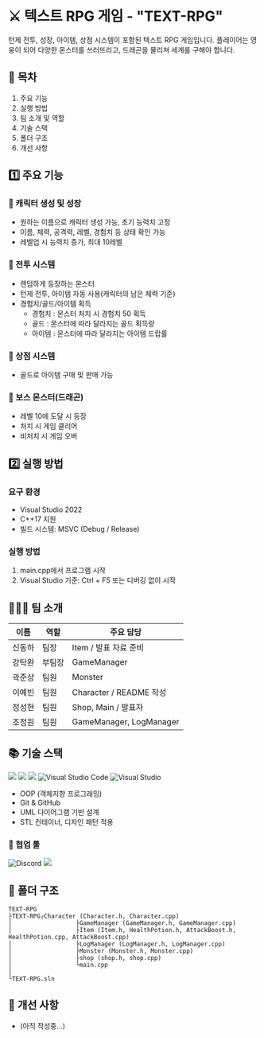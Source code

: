 # ⚔️ 텍스트 RPG 게임 - "TEXT-RPG"

턴제 전투, 성장, 아이템, 상점 시스템이 포함된 텍스트 RPG 게임입니다.
플레이어는 영웅이 되어 다양한 몬스터를 쓰러뜨리고, 드래곤을 물리쳐 세계를 구해야 합니다.


## 📑 목차
1. 주요 기능
2. 실행 방법
3. 팀 소개 및 역할
4. 기술 스택
5. 폴더 구조
6. 개선 사항


## 1️⃣ 주요 기능

### 🔹 캐릭터 생성 및 성장
- 원하는 이름으로 캐릭터 생성 가능, 초기 능력치 고정
- 이름, 체력, 공격력, 레벨, 경험치 등 상태 확인 가능
- 레벨업 시 능력치 증가, 최대 10레벨

### 🔹 전투 시스템
- 랜덤하게 등장하는 몬스터
- 턴제 전투, 아이템 자동 사용(캐릭터의 남은 체력 기준)
- 경험치/골드/아이템 획득
  - 경험치 : 몬스터 처치 시 경험치 50 획득
  - 골드 : 몬스터에 따라 달라지는 골드 획득량
  - 아이템 : 몬스터에 따라 달라지는 아이템 드랍률

### 🔹 상점 시스템
- 골드로 아이템 구매 및 판매 가능

### 🔹 보스 몬스터(드래곤)
- 레벨 10에 도달 시 등장
- 처치 시 게임 클리어
- 비처치 시 게임 오버


## 2️⃣ 실행 방법

### 요구 환경
- Visual Studio 2022
- C++17 지원
- 빌드 시스템: MSVC (Debug / Release)

### 실행 방법
1. main.cpp에서 프로그램 시작
2. Visual Studio 기준: Ctrl + F5 또는 디버깅 없이 시작


## 🧑‍🤝‍🧑 팀 소개

| 이름 | 역할 | 주요 담당 |
|------|------|-----------|
| 신동하 | 팀장 | Item / 발표 자료 준비 |
| 강탁완 | 부팀장 | GameManager |
| 곽준상 | 팀원 | Monster |
| 이예빈 | 팀원 | Character / README 작성 |
| 정성현 | 팀원 | Shop, Main / 발표자 |
| 조정원 | 팀원 | GameManager, LogManager |


## 📚 기술 스택
<img src="https://img.shields.io/badge/c++-00599C?style=for-the-badge&logo=c%2B%2B&logoColor=white"> <img src="https://img.shields.io/badge/github-181717?style=for-the-badge&logo=github&logoColor=white"> <img src="https://img.shields.io/badge/git-F05032?style=for-the-badge&logo=git&logoColor=white"> ![Visual Studio Code](https://img.shields.io/badge/Visual%20Studio%20Code-0078d7.svg?style=for-the-badge&logo=visual-studio-code&logoColor=white) ![Visual Studio](https://img.shields.io/badge/Visual%20Studio-5C2D91.svg?style=for-the-badge&logo=visual-studio&logoColor=white)
- OOP (객체지향 프로그래밍)
- Git & GitHub
- UML 다이어그램 기반 설계
- STL 컨테이너, 디자인 패턴 적용
### 🤝 협업 툴
![Discord](https://img.shields.io/badge/Discord-%235865F2.svg?style=for-the-badge&logo=discord&logoColor=white) <img src="https://img.shields.io/badge/ZEP-5C57F2?style=for-the-badge&logo=ZEP&logoColor=white">


## 📁 폴더 구조
```
TEXT-RPG
├TEXT-RPG┌Character (Character.h, Character.cpp)
│                  ├GameManager (GameManager.h, GameManager.cpp)
│                  ├Item (Item.h, HealthPotion.h, AttackBoost.h, HealthPotion.cpp, AttackBoost.cpp)
│                  ├LogManager (LogManager.h, LogManager.cpp)
│                  ├Monster (Monster.h, Monster.cpp)
│                  ├shop (shop.h, shop.cpp)
│                  └main.cpp
│
└TEXT-RPG.sln
```


## 📌 개선 사항
- (아직 작성중...)
